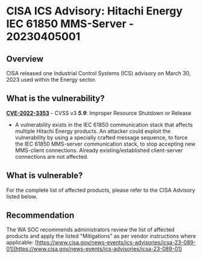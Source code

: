 # CISA ICS Advisory: Hitachi Energy IEC 61850 MMS-Server - 20230405001

## Overview

CISA released one Industrial Control Systems (ICS) advisory on March 30, 2023 used within the Energy sector.

## What is the vulnerability?

[**CVE-2022-3353**](http://web.nvd.nist.gov/view/vuln/detail?vulnId=CVE-2022-3353) - CVSS v3 ***5.9***: Improper Resource Shutdown or Release

- A vulnerability exists in the IEC 61850 communication stack that affects multiple Hitachi Energy products. An attacker could exploit the vulnerability by using a specially crafted message sequence, to force the IEC 61850 MMS-server communication stack, to stop accepting new MMS-client connections. Already existing/established client-server connections are not affected.

## What is vulnerable?

For the complete list of affected products, please refer to the CISA Advisory listed below.

## Recommendation

The WA SOC recommends administrators review the list of affected products and apply the listed "Mitigations" as per vendor instructions where applicable: [https://www.cisa.gov/news-events/ics-advisories/icsa-23-089-01](https://www.cisa.gov/news-events/ics-advisories/icsa-23-089-01)
